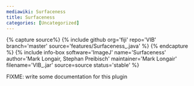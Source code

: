 ```yaml
---
mediawiki: Surfaceness
title: Surfaceness
categories: [Uncategorized]
---
```



{% capture source%}
{% include github org='fiji' repo='VIB' branch='master' source='features/Surfaceness\_.java' %}
{% endcapture %}
{% include info-box software='ImageJ' name='Surfaceness' author='Mark Longair, Stephan Preibisch' maintainer='Mark Longair' filename='VIB\_.jar' source=source status='stable' %}

FIXME: write some documentation for this plugin
